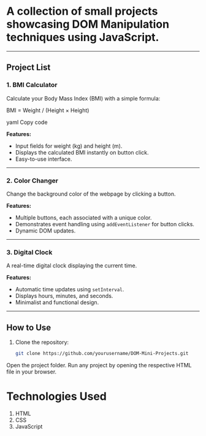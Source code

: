 # A collection of small projects showcasing **DOM Manipulation** techniques using JavaScript.

---

## Project List

### 1. **BMI Calculator**
Calculate your Body Mass Index (BMI) with a simple formula:

BMI = Weight / (Height × Height)

yaml
Copy code

**Features:**
- Input fields for weight (kg) and height (m).
- Displays the calculated BMI instantly on button click.
- Easy-to-use interface.

---

### 2. **Color Changer**
Change the background color of the webpage by clicking a button.

**Features:**
- Multiple buttons, each associated with a unique color.
- Demonstrates event handling using `addEventListener` for button clicks.
- Dynamic DOM updates.

---

### 3. **Digital Clock**
A real-time digital clock displaying the current time.

**Features:**
- Automatic time updates using `setInterval`.
- Displays hours, minutes, and seconds.
- Minimalist and functional design.

---

## How to Use

1. Clone the repository:
   ```bash
   git clone https://github.com/yourusername/DOM-Mini-Projects.git
   
Open the project folder.
Run any project by opening the respective HTML file in your browser.

# Technologies Used
1) HTML
2) CSS
3) JavaScript 

